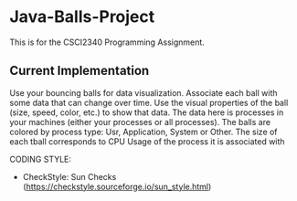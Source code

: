 # Java-Balls-Project
 
This is for the CSCI2340 Programming Assignment. 

## Current Implementation
 Use your bouncing balls for data visualization.  Associate each ball with some data that can change over time.  Use the visual properties of the ball (size, speed, color, etc.) to show that data.  The data here is processes in your machines (either your processes or all processes). The balls are colored by process type: Usr, Application, System or Other. The size of each tball corresponds to CPU Usage of the process it is associated with

CODING STYLE:
- CheckStyle: Sun Checks (https://checkstyle.sourceforge.io/sun_style.html)

